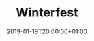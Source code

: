 ---
title: "Winterfest"
publishdate: 2018-12-18
date: 2019-01-19T20:00:00+01:00
location: dinkelhof
draft: false
outputs:
- html
- calendar
---